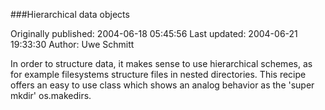 ###Hierarchical data objects

Originally published: 2004-06-18 05:45:56
Last updated: 2004-06-21 19:33:30
Author: Uwe Schmitt

In order to structure data, it makes sense to use hierarchical schemes, as for example filesystems structure files in nested directories. This recipe offers an easy to use class which shows an analog behavior as the 'super mkdir' os.makedirs.